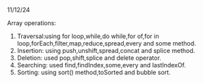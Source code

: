 11/12/24

Array operations:
1. Traversal:using for loop,while,do while,for of,for in loop,forEach,filter,map,reduce,spread,every and some method.
2. Insertion: using push,unshift,spread,concat and splice method.
3. Deletion: used pop,shift,splice and delete operator.
4. Searching: used find,findIndex,some,every and lastIndexOf.
5. Sorting: using sort() method,toSorted and bubble sort.
